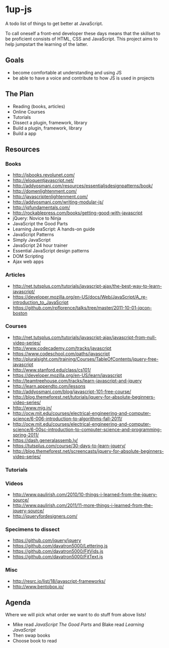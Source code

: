 # 1up-js

A todo list of things to get better at JavaScript. 

To call oneself a front-end developer these days means that the skillset to be proficient consists of HTML, CSS and JavaScript. This project aims to help jumpstart the learning of the latter.

## Goals

- become comfortable at understanding and using JS
- be able to have a voice and contribute to how JS is used in projects

## The Plan

- Reading (books, articles)
- Online Courses
- Tutorials
- Dissect a plugin, framework, library
- Build a plugin, framework, library
- Build a app

## Resources

### Books

- http://jsbooks.revolunet.com/
- http://eloquentjavascript.net/
- http://addyosmani.com/resources/essentialjsdesignpatterns/book/
- http://domenlightenment.com/
- http://javascriptenlightenment.com/
- http://addyosmani.com/writing-modular-js/
- http://jqfundamentals.com/
- http://rockablepress.com/books/getting-good-with-javascript
- jQuery: Novice to Ninja
- JavaScript the Good Parts
- Learning JavaScript: A hands-on guide
- JavaScript Patterns
- Simply JavaScript
- JavaScript 24 hour trainer
- Essential JavaScript design patterns
- DOM Scripting
- Ajax web apps

### Articles

- http://net.tutsplus.com/tutorials/javascript-ajax/the-best-way-to-learn-javascript/
- https://developer.mozilla.org/en-US/docs/Web/JavaScript/A_re-introduction_to_JavaScript 
- https://github.com/rpflorence/talks/tree/master/2011-10-01-jqcon-boston

### Courses

- http://net.tutsplus.com/tutorials/javascript-ajax/javascript-from-null-video-series/
- http://www.codecademy.com/tracks/javascript
- https://www.codeschool.com/paths/javascript
- http://pluralsight.com/training/Courses/TableOfContents/jquery-free-javascript
- http://www.stanford.edu/class/cs101/
- https://developer.mozilla.org/en-US/learn/javascript
- http://teamtreehouse.com/tracks/learn-javascript-and-jquery
- http://learn.appendto.com/lessons
- http://addyosmani.com/blog/javascript-101-free-course/
- http://blog.themeforest.net/tutorials/jquery-for-absolute-beginners-video-series/
- http://www.mjg.in/ 
- http://ocw.mit.edu/courses/electrical-engineering-and-computer-science/6-006-introduction-to-algorithms-fall-2011/
- http://ocw.mit.edu/courses/electrical-engineering-and-computer-science/6-00sc-introduction-to-computer-science-and-programming-spring-2011/
- https://dash.generalassemb.ly/
- https://tutsplus.com/course/30-days-to-learn-jquery/
- http://blog.themeforest.net/screencasts/jquery-for-absolute-beginners-video-series/

### Tutorials


### Videos

- http://www.paulirish.com/2010/10-things-i-learned-from-the-jquery-source/
- http://www.paulirish.com/2011/11-more-things-i-learned-from-the-jquery-source/
- http://jqueryfordesigners.com/

### Specimens to dissect

- https://github.com/jquery/jquery
- https://github.com/davatron5000/Lettering.js
- https://github.com/davatron5000/FitVids.js
- https://github.com/davatron5000/FitText.js 

### Misc

- http://resrc.io/list/18/javascript-frameworks/
- http://www.bentobox.io/




## Agenda

Where we will pick what order we want to do stuff from above lists!

- Mike read *JavaScript The Good Parts* and Blake read _Learning JavaScript_
- Then swap books
- Choose book to read


